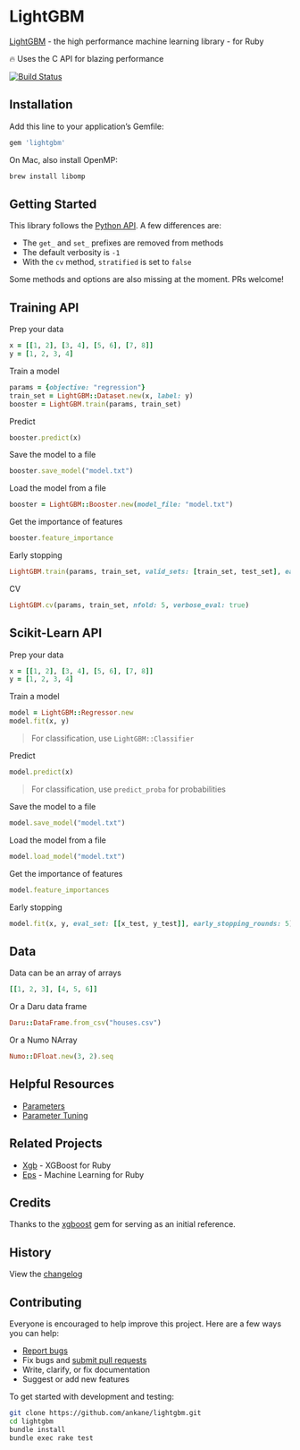# LightGBM

[LightGBM](https://github.com/microsoft/LightGBM) - the high performance machine learning library - for Ruby

:fire: Uses the C API for blazing performance

[![Build Status](https://travis-ci.org/ankane/lightgbm.svg?branch=master)](https://travis-ci.org/ankane/lightgbm)

## Installation

Add this line to your application’s Gemfile:

```ruby
gem 'lightgbm'
```

On Mac, also install OpenMP:

```sh
brew install libomp
```

## Getting Started

This library follows the [Python API](https://lightgbm.readthedocs.io/en/latest/Python-API.html). A few differences are:

- The `get_` and `set_` prefixes are removed from methods
- The default verbosity is `-1`
- With the `cv` method, `stratified` is set to `false`

Some methods and options are also missing at the moment. PRs welcome!

## Training API

Prep your data

```ruby
x = [[1, 2], [3, 4], [5, 6], [7, 8]]
y = [1, 2, 3, 4]
```

Train a model

```ruby
params = {objective: "regression"}
train_set = LightGBM::Dataset.new(x, label: y)
booster = LightGBM.train(params, train_set)
```

Predict

```ruby
booster.predict(x)
```

Save the model to a file

```ruby
booster.save_model("model.txt")
```

Load the model from a file

```ruby
booster = LightGBM::Booster.new(model_file: "model.txt")
```

Get the importance of features

```ruby
booster.feature_importance
```

Early stopping

```ruby
LightGBM.train(params, train_set, valid_sets: [train_set, test_set], early_stopping_rounds: 5)
```

CV

```ruby
LightGBM.cv(params, train_set, nfold: 5, verbose_eval: true)
```

## Scikit-Learn API

Prep your data

```ruby
x = [[1, 2], [3, 4], [5, 6], [7, 8]]
y = [1, 2, 3, 4]
```

Train a model

```ruby
model = LightGBM::Regressor.new
model.fit(x, y)
```

> For classification, use `LightGBM::Classifier`

Predict

```ruby
model.predict(x)
```

> For classification, use `predict_proba` for probabilities

Save the model to a file

```ruby
model.save_model("model.txt")
```

Load the model from a file

```ruby
model.load_model("model.txt")
```

Get the importance of features

```ruby
model.feature_importances
```

Early stopping

```ruby
model.fit(x, y, eval_set: [[x_test, y_test]], early_stopping_rounds: 5)
```

## Data

Data can be an array of arrays

```ruby
[[1, 2, 3], [4, 5, 6]]
```

Or a Daru data frame

```ruby
Daru::DataFrame.from_csv("houses.csv")
```

Or a Numo NArray

```ruby
Numo::DFloat.new(3, 2).seq
```

## Helpful Resources

- [Parameters](https://lightgbm.readthedocs.io/en/latest/Parameters.html)
- [Parameter Tuning](https://lightgbm.readthedocs.io/en/latest/Parameters-Tuning.html)

## Related Projects

- [Xgb](https://github.com/ankane/xgb) - XGBoost for Ruby
- [Eps](https://github.com/ankane/eps) - Machine Learning for Ruby

## Credits

Thanks to the [xgboost](https://github.com/PairOnAir/xgboost-ruby) gem for serving as an initial reference.

## History

View the [changelog](https://github.com/ankane/lightgbm/blob/master/CHANGELOG.md)

## Contributing

Everyone is encouraged to help improve this project. Here are a few ways you can help:

- [Report bugs](https://github.com/ankane/lightgbm/issues)
- Fix bugs and [submit pull requests](https://github.com/ankane/lightgbm/pulls)
- Write, clarify, or fix documentation
- Suggest or add new features

To get started with development and testing:

```sh
git clone https://github.com/ankane/lightgbm.git
cd lightgbm
bundle install
bundle exec rake test
```
